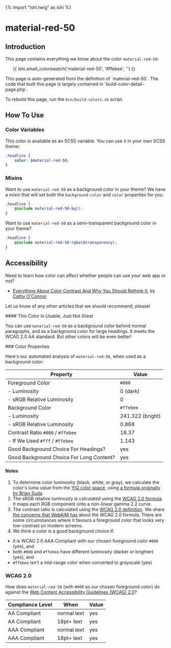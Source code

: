 {% import "ishi.twig" as ishi %}
# material-red-50

## Introduction

This page contains everything we know about the color `material-red-50`:

<div class="grid">
    <div class="cell">
        <div class="swatch">
            <ul>
                {{ ishi.small_colorswatch('material-red-50', '#ffebee', '') }}
            </ul>
        </div>
    </div>
</div>

<div class="callout attention" markdown="1">
This page is auto-generated from the definition of `material-red-50`. The code that built this page is largely contained in `build-color-detail-page.php`.

To rebuild this page, run the `bin/build-colors.sh` script.
</div>

## How To Use

### Color Variables

This color is available as an SCSS variable. You can use it in your own SCSS theme:

```scss
.headline {
    color: $material-red-50;
}
```

### Mixins

Want to use `material-red-50` as a background color in your theme? We have a mixin that will set both the `background-color` and `color` properties for you:

```scss
.headline {
    @include material-red-50-bg();
}
```

Want to use `material-red-50` as a semi-transparent background color in your theme?

```scss
.headline {
    @include material-red-50-rgba($transparency);
}
```

## Accessibility

Need to learn how color can affect whether people can use your web app or not?

* [Everything About Color Contrast And Why You Should Rethink It](https://www.smashingmagazine.com/2014/10/color-contrast-tips-and-tools-for-accessibility/), by [Cathy O'Connor](http://www.twitter.com/cagocon)

Let us know of any other articles that we should recommend, please!
<div class="callout warning" markdown="1">
#### This Color Is Usable, Just Not Great

You can use `material-red-50` as a background color behind normal paragraphs, and as a background color for large headings. It meets the WCAG 2.0 AA standard. But other colors will be even better!
</div>
### Color Properties

Here's our automated analysis of `material-red-50`, when used as a background color:

Property | Value
---------|------
Foreground Color | `#000`
- Luminosity | 0 (dark)
- sRGB Relative Luminosity | 0
Background Color | `#ffebee`
- Luminosity | 241.322 (bright)
- sRGB Relative Luminosity | 0.868
Contrast Ratio `#000` / `#ffebee` | 18.37
- If We Used `#fff` / `#ffebee` | 1.143
Good Background Choice For Headings? | yes
Good Background Choice For Long Content? | yes

#### Notes

1. To determine color luminosity (black, white, or gray), we calculate the color's luma value from the [YIQ color space](https://en.wikipedia.org/wiki/YIQ), using [a formula originally by Brian Suda](https://24ways.org/2010/calculating-color-contrast/).
1. The sRGB relative luminosity is calculated using the [WCAG 2.0 formula](https://www.w3.org/TR/WCAG20/#relativeluminancedef). It maps each RGB component onto a non-linear gamma 2.2 curve.
1. The contrast ratio is calculated using the [WCAG 2.0 definition](https://www.w3.org/TR/2008/REC-WCAG20-20081211/#contrast-ratiodef). We share [the concerns that WebAIM has](http://webaim.org/blog/wcag-2-1-feedback/) about the WCAG 2.0 formula. There are some circumstances where it favours a foreground color that looks very low-contrast on modern screens.
1. We think a color is a good background choice if:
  - it is WCAG 2.0 AAA Compliant with our chosen foreground color `#000` (yes), and
  - both `#000` and `#ffebee` have different luminosity (darker or brighter) (yes), and
  - `#ffebee` isn't a mid-range color when converted to grayscale (yes)

### WCAG 2.0

How does `material-red-50` (with `#000` as our chosen foreground color) do against the [Web Content Accessibility Guidelines (WCAG) 2.0](https://www.w3.org/TR/WCAG20/)?

Compliance Level | When | Value
-----------------|------|------
AA Compliant | normal text | yes
AA Compliant | 18pt+ text | yes
AAA Compliant | normal text | yes
AAA Compliant | 18pt+ text | yes